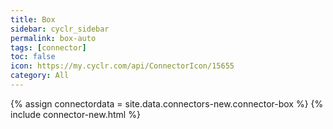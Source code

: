 ```yaml
---
title: Box
sidebar: cyclr_sidebar
permalink: box-auto
tags: [connector]
toc: false
icon: https://my.cyclr.com/api/ConnectorIcon/15655
category: All
---
```

{% assign connectordata = site.data.connectors-new.connector-box %}
{% include connector-new.html %}	